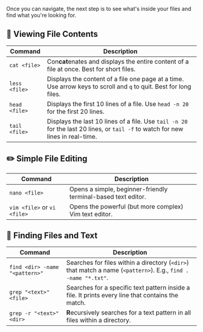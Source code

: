 Once you can navigate, the next step is to see what's inside your files and find what you're looking for.

## 📝 Viewing File Contents

| Command | Description |
|---|---|
| `cat <file>` | Con**cat**enates and displays the entire content of a file at once. Best for short files. |
| `less <file>` | Displays the content of a file one page at a time. Use arrow keys to scroll and `q` to quit. Best for long files. |
| `head <file>` | Displays the first 10 lines of a file. Use `head -n 20` for the first 20 lines. |
| `tail <file>` | Displays the last 10 lines of a file. Use `tail -n 20` for the last 20 lines, or `tail -f` to watch for new lines in real-time. |

## ✏️ Simple File Editing

| Command | Description |
|---|---|
| `nano <file>` | Opens a simple, beginner-friendly terminal-based text editor. |
| `vim <file>` or `vi <file>` | Opens the powerful (but more complex) Vim text editor. |

## 🔎 Finding Files and Text

| Command | Description |
|---|---|
| `find <dir> -name "<pattern>"` | Searches for files within a directory (`<dir>`) that match a name (`<pattern>`). E.g., `find . -name "*.txt"`. |
| `grep "<text>" <file>` | Searches for a specific text pattern inside a file. It prints every line that contains the match. |
| `grep -r "<text>" <dir>` | **R**ecursively searches for a text pattern in all files within a directory. |
